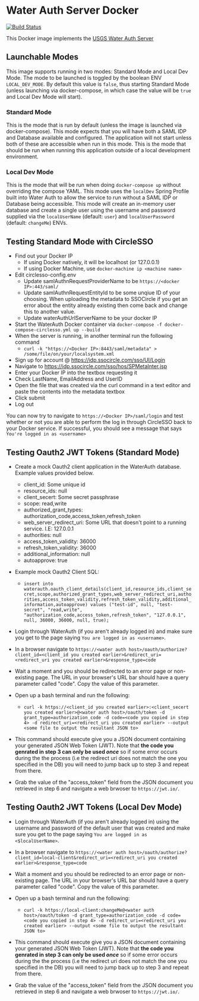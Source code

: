# Water Auth Server Docker

[![Build Status](https://travis-ci.org/USGS-CIDA/docker-water-auth-server.svg?branch=master)](https://travis-ci.org/USGS-CIDA/docker-water-auth-server)

This Docker image implements the [USGS Water Auth Server](https://github.com/USGS-CIDA/Water-Auth-Server)

## Launchable Modes
This image supports running in two modes: Standard Mode and Local Dev Mode. The mode to be launched is toggled by the boolean ENV `LOCAL_DEV_MODE`. By default this value is `false`, thus starting Standard Mode (unless launching via docker-compose, in which case the value will be `true` and Local Dev Mode will start).

### Standard Mode
This is the mode that is run by default (unless the image is launched via docker-compose). This mode expects that you will have both a SAML IDP and Database available and configured. The application will not start unless both of these are accessible when run in this mode. This is the mode that should be run when
running this application outside of a local development environment.

### Local Dev Mode
This is the mode that will be run when doing `docker-compose up` without overriding the compose YAML. This mode uses the `localDev` Spring Profile built into Water Auth to allow the service to run without a SAML IDP or Database being accessible. This mode will create an in-memory user database and create a single user using the username and password supplied via the `localUserName` (default: `user`) and `localUserPassword` (default: `changeMe`) ENVs.

## Testing Standard Mode with CircleSSO
- Find out your Docker IP
  - If using Docker natively, it will be localhost (or 127.0.0.1)
  - If using Docker Machine, use `docker-machine ip <machine name>`
- Edit circlesso-config.env 
  - Update samlAuthnRequestProviderName to be `https://<docker IP>:443/saml/`
  - Update samlAuthnRequestEntityId to be some unqiue ID of your choosing. When uploading the metadata to SSOCircle if you get an error about the entity already existing then come back and change this to another value.
  - Update waterAuthUrlServerName to be your docker IP
- Start the WaterAuth Docker container via `docker-compose -f docker-compose-circlesso.yml up --build`
- When the server is running, in another terminal run the following command
  - `curl -k "https://<Docker IP>:8443/saml/metadata" > /some/file/on/your/localsystem.xml`
- Sign up for account @ https://idp.ssocircle.com/sso/UI/Login
- Navigate to https://idp.ssocircle.com/sso/hos/SPMetaInter.jsp
- Enter your Docker IP into the textbox requesting it
- Check LastName, EmailAddress and UserID
- Open the file that was created via the curl command in a text editor and paste the contents into the metadata textbox
- Click submit
- Log out

You can now try to navigate to `https://<Docker IP>/saml/login` and test whether or not you are able to perform the log in through CircleSSO back to your Docker service. If successful, you should see a message that says `You're logged in as <username>`

## Testing Oauth2 JWT Tokens (Standard Mode)
- Create a mock Oauth2 client application in the WaterAuth database. Example values provided below.
  - client_id: Some unique id
  - resource_ids: null
  - client_secert: Some secret passphrase
  - scope: read,write
  - authorized_grant_types: authorization_code,access_token,refresh_token
  - web_server_redirect_uri: Some URL that doesn't point to a running service. I.E: 127.0.0.1
  - authorities: null
  - access_token_validity: 36000
  - refresh_token_validity: 36000
  - additional_information: null
  - autoapprove: true

- Example mock Oauth2 Client SQL:
  - `insert into waterauth.oauth_client_details(client_id,resource_ids,client_secret,scope,authorized_grant_types,web_server_redirect_uri,authorities,access_token_validity,refresh_token_validity,additional_information,autoapprove) values ("test-id", null, "test-secret", "read,write", "authorization_code,access_token,refresh_token", "127.0.0.1", null, 36000, 36000, null, true);`

- Login through WaterAuth (if you aren't already logged in) and make sure you get to the page saying `You are logged in as <username>`.

- In a browser navigate to `https://<water auth host>/oauth/authorize?client_id=<client_id you created earlier>&redirect_uri=<redirect_uri you created earlier>&response_type=code`

- Wait a moment and you should be redirected to an error page or non-existing page. The URL in your browser's URL bar should have a query parameter called "code". Copy the value of this parameter.

- Open up a bash terminal and run the following:
  - `curl -k https://<client_id you created earlier>:<client_secert you created earlier>@<water auth host>/oauth/token -d grant_type=authorization_code -d code=<code you copied in step 4> -d redirect_uri=<redirect_uri you created earlier> --output <some file to output the resultant JSON to>`

- This command should execute give you a JSON document containing your generated JSON Web Token (JWT). Note that **the code you genrated in step 3 can only be used _once_** so if some error occurs during the the process (i.e the redirect uri does not match the one you specified in the DB) you will need to jump back up to step 3 and repeat from there.

- Grab the value of the "access_token" field from the JSON document you retrieved in step 6 and navigate a web brwoser to `https://jwt.io/`.

## Testing Oauth2 JWT Tokens (Local Dev Mode)
- Login through WaterAuth (if you aren't already logged in) using the username and password of the default user that was created and make sure you get to the page saying `You are logged in as <$localUserName>`.

- In a browser navigate to `https://<water auth host>/oauth/authorize?client_id=local-client&redirect_uri=<redirect_uri you created earlier>&response_type=code`

- Wait a moment and you should be redirected to an error page or non-existing page. The URL in your browser's URL bar should have a query parameter called "code". Copy the value of this parameter.

- Open up a bash terminal and run the following:
  - `curl -k https://local-client:changeMe@<water auth host>/oauth/token -d grant_type=authorization_code -d code=<code you copied in step 4> -d redirect_uri=<redirect_uri you created earlier> --output <some file to output the resultant JSON to>`

- This command should execute give you a JSON document containing your generated JSON Web Token (JWT). Note that **the code you genrated in step 3 can only be used _once_** so if some error occurs during the the process (i.e the redirect uri does not match the one you specified in the DB) you will need to jump back up to step 3 and repeat from there.

- Grab the value of the "access_token" field from the JSON document you retrieved in step 6 and navigate a web brwoser to `https://jwt.io/`.
